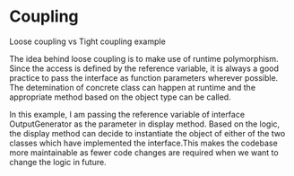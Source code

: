 # Coupling
Loose coupling vs Tight coupling example

The idea behind loose coupling is to make use of runtime polymorphism. Since the access is defined by the reference variable, it is always a good practice to pass the interface as function parameters wherever possible. The detemination of concrete class can happen at runtime and the appropriate method based on the object type can be called.

In this example, I am passing the reference variable of interface OutputGenerator as the parameter in display method. Based on the logic, the display method can decide to instantiate the object of either of the two classes which have implemented the interface.This makes the codebase more maintainable as fewer code changes are required when we want to change the logic in future. 

